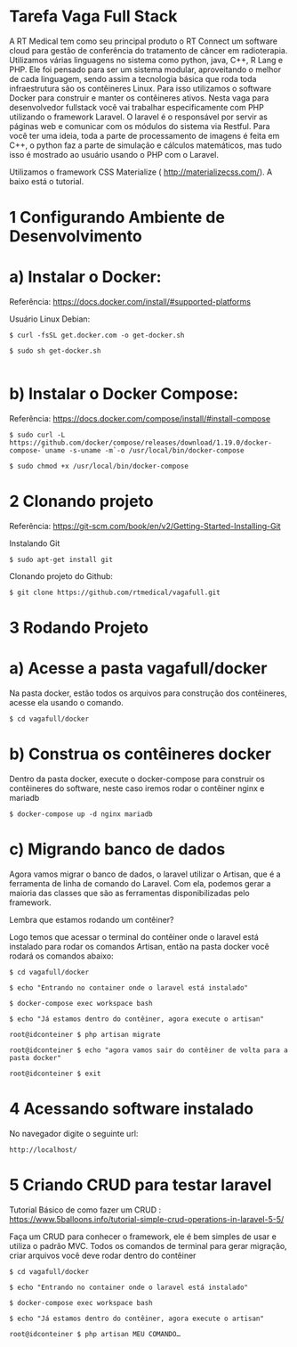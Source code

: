 # Tarefa Vaga Full Stack

A RT Medical tem como seu principal produto o RT Connect um software cloud para gestão de conferência do tratamento de câncer em radioterapia. Utilizamos várias linguagens no sistema como python, java, C++, R Lang e PHP. Ele foi pensado para ser um sistema modular, aproveitando o melhor de cada linguagem, sendo assim a tecnologia básica que roda toda infraestrutura são os contêineres Linux. Para isso utilizamos o software Docker para construir e manter os contêineres ativos. Nesta vaga para desenvolvedor fullstack você vai trabalhar especificamente com PHP utilizando o framework Laravel. O laravel é o responsável por servir as páginas web e comunicar com os módulos do sistema via Restful. Para você ter uma ideia, toda a parte de processamento de imagens é feita em C++, o python faz a parte de simulação e cálculos matemáticos, mas tudo isso é mostrado ao usuário usando o PHP com o Laravel.


Utilizamos o framework CSS Materialize ( http://materializecss.com/). A baixo está o tutorial.

# 1 Configurando Ambiente de Desenvolvimento

# a) Instalar o Docker:

Referência: https://docs.docker.com/install/#supported-platforms

Usuário Linux Debian:

```
$ curl -fsSL get.docker.com -o get-docker.sh

$ sudo sh get-docker.sh


```
# b) Instalar o Docker Compose:
Referência: https://docs.docker.com/compose/install/#install-compose

```
$ sudo curl -L https://github.com/docker/compose/releases/download/1.19.0/docker-compose-`uname -s-uname -m`-o /usr/local/bin/docker-compose

$ sudo chmod +x /usr/local/bin/docker-compose

```
# 2 Clonando projeto
Referência: https://git-scm.com/book/en/v2/Getting-Started-Installing-Git

Instalando Git

```
$ sudo apt-get install git

```
Clonando projeto do Github:

```
$ git clone https://github.com/rtmedical/vagafull.git

```
# 3 Rodando Projeto

# a) Acesse a pasta vagafull/docker

Na pasta docker, estão todos os arquivos para construção dos contêineres, acesse ela usando o comando.

```
$ cd vagafull/docker

```
# b) Construa os contêineres docker
Dentro da pasta docker, execute o docker-compose para construir os contêineres do software, neste caso iremos rodar o contêiner nginx e mariadb

```
$ docker-compose up -d nginx mariadb

```
# c) Migrando banco de dados

Agora vamos migrar o banco de dados, o laravel utilizar o Artisan, que é a ferramenta de linha de comando do Laravel. Com ela, podemos gerar a maioria das classes que são as ferramentas disponibilizadas pelo framework.

Lembra que estamos rodando um contêiner?

Logo temos que acessar o terminal do contêiner onde o laravel está instalado para rodar os comandos Artisan, então na pasta docker você rodará os comandos abaixo:

```
$ cd vagafull/docker

$ echo "Entrando no container onde o laravel está instalado"

$ docker-compose exec workspace bash

$ echo "Já estamos dentro do contêiner, agora execute o artisan"

root@idconteiner $ php artisan migrate

root@idconteiner $ echo "agora vamos sair do contêiner de volta para a pasta docker"

root@idconteiner $ exit

```
# 4 Acessando software instalado
No navegador digite o seguinte url:

```
http://localhost/

```
# 5 Criando CRUD para testar laravel
Tutorial Básico de como fazer um CRUD : https://www.5balloons.info/tutorial-simple-crud-operations-in-laravel-5-5/

Faça um CRUD para conhecer o framework, ele é bem simples de usar e utiliza o padrão MVC. Todos os comandos de terminal para gerar migração, criar arquivos você deve rodar dentro do contêiner

```
$ cd vagafull/docker

$ echo "Entrando no container onde o laravel está instalado"

$ docker-compose exec workspace bash

$ echo "Já estamos dentro do contêiner, agora execute o artisan"

root@idconteiner $ php artisan MEU COMANDO…

```
